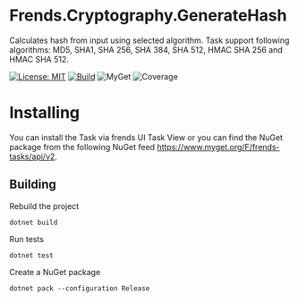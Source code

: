 # Frends.Cryptography.GenerateHash
Calculates hash from input using selected algorithm. Task support following algorithms: MD5, SHA1, SHA 256, SHA 384, SHA 512, HMAC SHA 256 and HMAC SHA 512.

[![License: MIT](https://img.shields.io/badge/License-MIT-green.svg)](https://opensource.org/licenses/MIT) 
[![Build](https://github.com/FrendsPlatform/Frends.Cryptography/actions/workflows/GenerateHash_build_and_test_on_main.yml/badge.svg)](https://github.com/FrendsPlatform/Frends.Cryptography/actions)
![MyGet](https://img.shields.io/myget/frends-tasks/v/Frends.Cryptography.GenerateHash)
![Coverage](https://app-github-custom-badges.azurewebsites.net/Badge?key=FrendsPlatform/Frends.Cryptography/Frends.Cryptography.GenerateHash|main)

# Installing

You can install the Task via frends UI Task View or you can find the NuGet package from the following NuGet feed https://www.myget.org/F/frends-tasks/api/v2.

## Building

Rebuild the project

`dotnet build`

Run tests

`dotnet test`

Create a NuGet package

`dotnet pack --configuration Release`